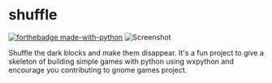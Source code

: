 # shuffle
[![forthebadge made-with-python](http://ForTheBadge.com/images/badges/made-with-python.svg)](https://www.python.org/) 
![Screenshot](https://github.com/TheMousePotato/shuffle/raw/master/screenshot.png)

Shuffle the dark blocks and make them disappear. It's a fun project to give a skeleton of building simple games with python using wxpython and encourage you contributing to gnome games project.
